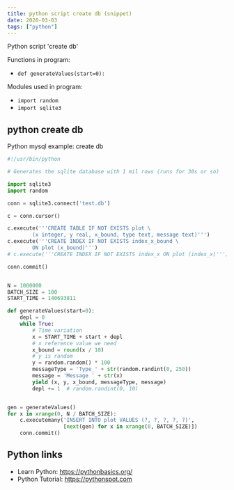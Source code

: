 ```yaml
---
title: python script create db (snippet)
date: 2020-03-03
tags: ["python"]
---
```

Python script 'create db'

Functions in program: 
* `def generateValues(start=0):`

Modules used in program: 
* `import random`
* `import sqlite3`

## python create db

Python mysql example: create db

```python
#!/usr/bin/python

# Generates the sqlite database with 1 mil rows (runs for 30s or so)

import sqlite3
import random

conn = sqlite3.connect('test.db')

c = conn.cursor()

c.execute('''CREATE TABLE IF NOT EXISTS plot \
        (x integer, y real, x_bound, type text, message text)''')
c.execute('''CREATE INDEX IF NOT EXISTS index_x_bound \
        ON plot (x_bound)''')
# c.execute('''CREATE INDEX IF NOT EXISTS index_x ON plot (index_x)''')

conn.commit()


N = 1000000
BATCH_SIZE = 100
START_TIME = 140693811

def generateValues(start=0):
    depl = 0
    while True:
        # Time variation
        x = START_TIME + start + depl
        # x reference value we need
        x_bound = round(x / 10)
        # y is random
        y = random.random() * 100
        messageType = 'Type_' + str(random.randint(0, 250))
        message = 'Message ' + str(x)
        yield (x, y, x_bound, messageType, message)
        depl += 1  # random.randint(0, 10)


gen = generateValues()
for x in xrange(0, N / BATCH_SIZE):
    c.executemany('INSERT INTO plot VALUES (?, ?, ?, ?, ?)',
                  [next(gen) for x in xrange(0, BATCH_SIZE)])
    conn.commit()


```

## Python links

- Learn Python: https://pythonbasics.org/
- Python Tutorial: https://pythonspot.com
